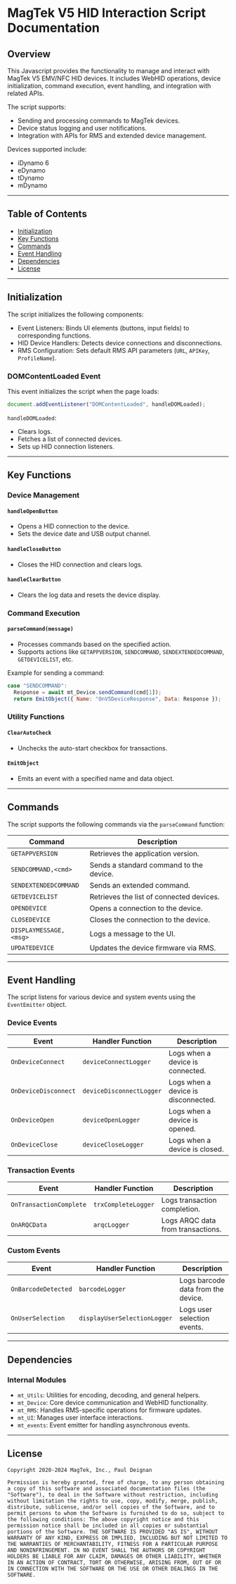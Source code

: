 # MagTek V5 HID Interaction Script Documentation

## Overview

This Javascript provides the functionality to manage and interact with MagTek V5 EMV/NFC HID devices. It includes WebHID operations, device initialization, command execution, event handling, and integration with related APIs.

The script supports:
- Sending and processing commands to MagTek devices.
- Device status logging and user notifications.
- Integration with APIs for RMS and extended device management.

Devices supported include:
- iDynamo 6
- eDynamo
- tDynamo
- mDynamo
---

## Table of Contents

- [Initialization](#initialization)
- [Key Functions](#key-functions)
- [Commands](#commands)
- [Event Handling](#event-handling)
- [Dependencies](#dependencies)
- [License](#license)

---

## Initialization

The script initializes the following components:
- Event Listeners: Binds UI elements (buttons, input fields) to corresponding functions.
- HID Device Handlers: Detects device connections and disconnections.
- RMS Configuration: Sets default RMS API parameters (`URL`, `APIKey`, `ProfileName`).

### DOMContentLoaded Event
This event initializes the script when the page loads:
```javascript
document.addEventListener("DOMContentLoaded", handleDOMLoaded);
```

`handleDOMLoaded`:
- Clears logs.
- Fetches a list of connected devices.
- Sets up HID connection listeners.

---

## Key Functions

### Device Management

#### `handleOpenButton`
- Opens a HID connection to the device.
- Sets the device date and USB output channel.

#### `handleCloseButton`
- Closes the HID connection and clears logs.

#### `handleClearButton`
- Clears the log data and resets the device display.

### Command Execution

#### `parseCommand(message)`
- Processes commands based on the specified action.
- Supports actions like `GETAPPVERSION`, `SENDCOMMAND`, `SENDEXTENDEDCOMMAND`, `GETDEVICELIST`, etc.

Example for sending a command:
```javascript
case "SENDCOMMAND":
  Response = await mt_Device.sendCommand(cmd[1]);
  return EmitObject({ Name: "OnV5DeviceResponse", Data: Response });
```

### Utility Functions

#### `ClearAutoCheck`
- Unchecks the auto-start checkbox for transactions.

#### `EmitObject`
- Emits an event with a specified name and data object.

---

## Commands

The script supports the following commands via the `parseCommand` function:

| Command                | Description                                  |
|------------------------|----------------------------------------------|
| `GETAPPVERSION`        | Retrieves the application version.          |
| `SENDCOMMAND,<cmd>`    | Sends a standard command to the device.      |
| `SENDEXTENDEDCOMMAND`  | Sends an extended command.                  |
| `GETDEVICELIST`        | Retrieves the list of connected devices.     |
| `OPENDEVICE`           | Opens a connection to the device.           |
| `CLOSEDEVICE`          | Closes the connection to the device.        |
| `DISPLAYMESSAGE,<msg>` | Logs a message to the UI.                   |
| `UPDATEDEVICE`         | Updates the device firmware via RMS.        |

---

## Event Handling

The script listens for various device and system events using the `EventEmitter` object.

### Device Events

| Event                   | Handler Function           | Description                           |
|-------------------------|----------------------------|---------------------------------------|
| `OnDeviceConnect`       | `deviceConnectLogger`      | Logs when a device is connected.      |
| `OnDeviceDisconnect`    | `deviceDisconnectLogger`   | Logs when a device is disconnected.   |
| `OnDeviceOpen`          | `deviceOpenLogger`         | Logs when a device is opened.         |
| `OnDeviceClose`         | `deviceCloseLogger`        | Logs when a device is closed.         |

### Transaction Events

| Event                   | Handler Function           | Description                           |
|-------------------------|----------------------------|---------------------------------------|
| `OnTransactionComplete` | `trxCompleteLogger`        | Logs transaction completion.          |
| `OnARQCData`            | `arqcLogger`              | Logs ARQC data from transactions.     |

### Custom Events

| Event                   | Handler Function           | Description                           |
|-------------------------|----------------------------|---------------------------------------|
| `OnBarcodeDetected`     | `barcodeLogger`           | Logs barcode data from the device.    |
| `OnUserSelection`       | `displayUserSelectionLogger` | Logs user selection events.          |

---

## Dependencies

### Internal Modules
- `mt_Utils`: Utilities for encoding, decoding, and general helpers.
- `mt_Device`: Core device communication and WebHID functionality.
- `mt_RMS`: Handles RMS-specific operations for firmware updates.
- `mt_UI`: Manages user interface interactions.
- `mt_events`: Event emitter for handling asynchronous events.

---

## License

```plaintext
Copyright 2020-2024 MagTek, Inc., Paul Deignan

Permission is hereby granted, free of charge, to any person obtaining a copy of this software and associated documentation files (the "Software"), to deal in the Software without restriction, including without limitation the rights to use, copy, modify, merge, publish, distribute, sublicense, and/or sell copies of the Software, and to permit persons to whom the Software is furnished to do so, subject to the following conditions: The above copyright notice and this permission notice shall be included in all copies or substantial portions of the Software. THE SOFTWARE IS PROVIDED "AS IS", WITHOUT WARRANTY OF ANY KIND, EXPRESS OR IMPLIED, INCLUDING BUT NOT LIMITED TO THE WARRANTIES OF MERCHANTABILITY, FITNESS FOR A PARTICULAR PURPOSE AND NONINFRINGEMENT. IN NO EVENT SHALL THE AUTHORS OR COPYRIGHT HOLDERS BE LIABLE FOR ANY CLAIM, DAMAGES OR OTHER LIABILITY, WHETHER IN AN ACTION OF CONTRACT, TORT OR OTHERWISE, ARISING FROM, OUT OF OR IN CONNECTION WITH THE SOFTWARE OR THE USE OR OTHER DEALINGS IN THE SOFTWARE.
```